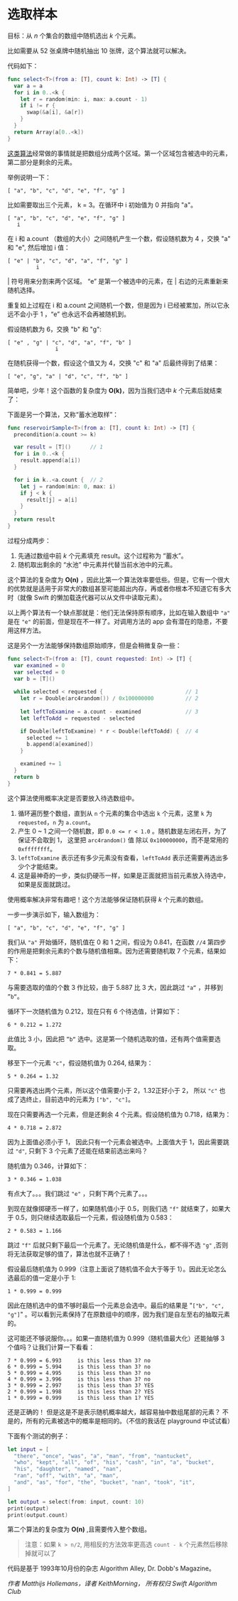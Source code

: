 # 选取样本

目标：从 *n* 个集合的数组中随机选出 *k* 个元素。

比如需要从 52 张桌牌中随机抽出 10 张牌，这个算法就可以解决。

代码如下：

```swift
func select<T>(from a: [T], count k: Int) -> [T] {
  var a = a
  for i in 0..<k {
    let r = random(min: i, max: a.count - 1)
    if i != r {
      swap(&a[i], &a[r])
    }
  }
  return Array(a[0..<k])
}
```

[这类算法](../Shuffle/)经常做的事情就是把数组分成两个区域。第一个区域包含被选中的元素，第二部分是剩余的元素。

举例说明一下：

	[ "a", "b", "c", "d", "e", "f", "g" ]
比如需要取出三个元素， k = 3。在循环中 i 初始值为 0 并指向 "a"。

	[ "a", "b", "c", "d", "e", "f", "g" ]
	   i

在 i 和 a.count （数组的大小）之间随机产生一个数，假设随机数为 4 ，交换 "a" 和 "e", 然后增加 i 值：

	[ "e" | "b", "c", "d", "a", "f", "g" ]
	         i

| 符号用来分割来两个区域。 “e” 是第一个被选中的元素，在 | 右边的元素重新来随机选择。

重复如上过程在 i 和 a.count 之间随机一个数，但是因为 i 已经被累加，所以它永远不会小于 1 ，“e” 也永远不会再被随机到。

假设随机数为 6，交换 "b" 和 "g":

	[ "e" , "g" | "c", "d", "a", "f", "b" ]
	               i

在随机获得一个数，假设这个值又为 4，交换 "c" 和 "a" 后最终得到了结果： 

	[ "e", "g", "a" | "d", "c", "f", "b" ]
简单吧，少年！这个函数的复杂度为 **O(k)**，因为当我们选中 *k* 个元素后就结束了：

下面是另一个算法，又称“蓄水池取样”：

```swift
func reservoirSample<T>(from a: [T], count k: Int) -> [T] {
  precondition(a.count >= k)

  var result = [T]()      // 1
  for i in 0..<k {
    result.append(a[i])
  }

  for i in k..<a.count {  // 2
    let j = random(min: 0, max: i)
    if j < k {
      result[j] = a[i]
    }
  }
  return result
}
```

过程分成两步：

1. 先通过数组中前 *k* 个元素填充 result。这个过程称为 “蓄水”。
2. 随机取出剩余的 “水池” 中元素并代替当前水池中的元素。

这个算法的复杂度为 **O(n)** ，因此比第一个算法效率要低些。但是，它有一个很大的优势就是适用于非常大的数组甚至可能超出内存，再或者你根本不知道它有多大时（就像 Swift 的懒加载迭代器可以从文件中读取元素）。

以上两个算法有一个缺点那就是：他们无法保持原有顺序，比如在输入数组中 `"a"` 是在 `"e"` 的前面，但是现在不一样了。对调用方法的 app 会有潜在的隐患，不要用这样方法。

这是另个一方法能够保持数组原始顺序，但是会稍微复杂一些：

```swift
func select<T>(from a: [T], count requested: Int) -> [T] {
  var examined = 0
  var selected = 0
  var b = [T]()
  
  while selected < requested {                          // 1
    let r = Double(arc4random()) / 0x100000000          // 2
    
    let leftToExamine = a.count - examined              // 3
    let leftToAdd = requested - selected

    if Double(leftToExamine) * r < Double(leftToAdd) {  // 4
      selected += 1
      b.append(a[examined])
    }

    examined += 1
  }
  return b
}
```

这个算法使用概率决定是否要放入待选数组中。

1. 循环遍历整个数组，直到从 `n` 个元素的集合中选出 `k` 个元素，这里 `k` 为 `requested`，`n` 为 `a.count`。
2. 产生 0 ~ 1 之间一个随机数，即 `0.0 <= r < 1.0` 。随机数是左闭右开，为了保证不会取到 1， 这里把 `arc4random()` 值 除以 `0x100000000`，而不是常用的 `0xffffffff`。
3. `leftToExamine` 表示还有多少元素没有查看，`leftToAdd` 表示还需要再选出多少个才能结束。
4. 这是最神奇的一步，类似扔硬币一样，如果是正面就把当前元素放入待选中，如果是反面就跳过。

使用概率解决非常有趣吧！这个方法能够保证随机获得 *k* 个元素的数组。

一步一步演示如下，输入数组为：

	[ "a", "b", "c", "d", "e", "f", "g" ]
我们从 `"a"` 开始循环，随机值在 0 和 1 之间，假设为 0.841，在函数 `//4` 第四步的作用是把剩余元素的个数与随机值相乘。因为还需要随机取 7 个元素，结果如下：

	7 * 0.841 = 5.887
与需要选取的值的个数 3 作比较，由于 5.887 比 3 大，因此跳过 `"a“` ，并移到 `”b“`。 

循环下一次随机值为 0.212，现在只有 6 个待选值，计算如下：

	6 * 0.212 = 1.272
此值比 3 小，因此把 `”b“` 选中。这是第一个随机选取的值，还有两个值需要选取。

移至下一个元素 `"c"`，假设随机值为 0.264, 结果为：

	5 * 0.264 = 1.32
只需要再选出两个元素，所以这个值需要小于 2，1.32正好小于 2， 所以 `"c"` 也成了选终止，目前选中的元素为 `["b", "c"]`。

现在只需要再选一个元素，但是还剩余 4 个元素。假设随机值为 0.718，结果为：

	4 * 0.718 = 2.872
因为上面值必须小于 1， 因此只有一个元素会被选中。上面值大于 1，因此需要跳过 `"d"`, 只剩下 3 个元素了还能在结束前选出来吗？

随机值为 0.346，计算如下：

	3 * 0.346 = 1.038
有点大了。。。我们跳过 `"e"` ，只剩下两个元素了。。。

到现在就像掷硬币一样了，如果随机值小于 0.5，则我们选 `"f"` 就结束了，如果大于 0.5，则只继续选取最后一个元素，假设随机值为 0.583：

	2 * 0.583 = 1.166
跳过 `"f"` 后就只剩下最后一个元素了。无论随机值是什么，都不得不选 `"g"` ,否则将无法获取足够的值了，算法也就不正确了！

假设最后随机值为 0.999（注意上面说了随机值不会大于等于 1）。因此无论怎么选最后的值一定是小于 1:

	1 * 0.999 = 0.999
因此在随机选中的值不够时最后一个元素总会选中。最后的结果是 "`["b", "c", "g"]`" 。可以看到元素保持了在原数组中的顺序，因为我们是自左至右的抽取元素的。

这可能还不够说服你。。。如果一直随机值为 0.999（随机值最大化）还能抽够 3 个值吗？让我们计算一下看看：

	7 * 0.999 = 6.993     is this less than 3? no
	6 * 0.999 = 5.994     is this less than 3? no
	5 * 0.999 = 4.995     is this less than 3? no
	4 * 0.999 = 3.996     is this less than 3? no
	3 * 0.999 = 2.997     is this less than 3? YES
	2 * 0.999 = 1.998     is this less than 2? YES
	1 * 0.999 = 0.999     is this less than 1? YES

还是正确的！ 但是这是不是表示随机概率越大，越容易抽中数组尾部的元素？ 不是的，所有的元素被选中的概率是相同的。（不信的我话在 playground 中试试看）

下面有个测试的例子：

```swift
let input = [
  "there", "once", "was", "a", "man", "from", "nantucket",
  "who", "kept", "all", "of", "his", "cash", "in", "a", "bucket",
  "his", "daughter", "named", "nan",
  "ran", "off", "with", "a", "man",
  "and", "as", "for", "the", "bucket", "nan", "took", "it",
]

let output = select(from: input, count: 10)
print(output)
print(output.count)
```

第二个算法的复杂度为 **O(n)** ,且需要传入整个数组。

> 注意：如果 `k > n/2`, 用相反的方法效率更高选 `count - k` 个元素然后移除掉就可以了

代码是基于 1993年10月份的杂志 Algorithm Alley, Dr. Dobb's Magazine。

*作者 Matthijs Hollemans，译者 KeithMorning， 所有权归 Swift Algorithm Club*
